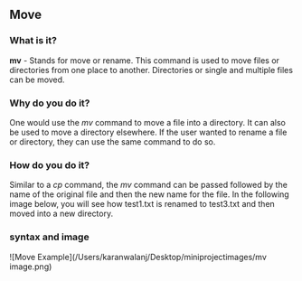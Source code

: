 ## Move

### What is it?
**mv** - Stands for move or rename. This command is used to move files or directories from one place to another. Directories or single and multiple files can be moved.
### Why do you do it?
One would use the *mv* command to move a file into a directory. It can also be used to move a directory elsewhere. If the user wanted to rename a file or directory, they can use the same command to do so.
### How do you do it?
Similar to a *cp* command, the *mv* command can be passed followed by the name of the original file and then the new name for the file. In the following image below, you will see how test1.txt is renamed to test3.txt and then moved into a new directory. 
### syntax and image
![Move Example](/Users/karanwalanj/Desktop/miniprojectimages/mv image.png)